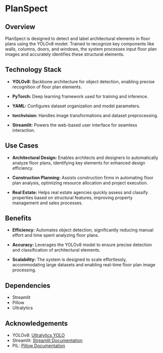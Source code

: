 # PlanSpect

## Overview

PlanSpect is designed to detect and label architectural elements in floor plans using the YOLOv8 model. Trained to recognize key components like walls, columns, doors, and windows, the system processes input floor plan images and accurately identifies these structural elements.

## Technology Stack

* **YOLOv8:** Backbone architecture for object detection, enabling precise recognition of floor plan elements.

* **PyTorch:** Deep learning framework used for training and inference.

* **YAML:** Configures dataset organization and model parameters.

* **torchvision:** Handles image transformations and dataset preprocessing.

* **Streamlit:** Powers the web-based user interface for seamless interaction.

## Use Cases

* **Architectural Design:** Enables architects and designers to automatically analyze floor plans, identifying key elements for enhanced design efficiency.

* **Construction Planning:** Assists construction firms in automating floor plan analysis, optimizing resource allocation and project execution.

* **Real Estate:** Helps real estate agencies quickly assess and classify properties based on structural features, improving property management and sales processes.

## Benefits

* **Efficiency:** Automates object detection, significantly reducing manual effort and time spent analyzing floor plans.

* **Accuracy:** Leverages the YOLOv8 model to ensure precise detection and classification of architectural elements.

* **Scalability:** The system is designed to scale effortlessly, accommodating large datasets and enabling real-time floor plan image processing.

## Dependencies
* Streamlit
* Pillow
* Ultralytics

## Acknowledgements
* YOLOv8: [Ultralytics YOLO](https://github.com/ultralytics/yolov5)
* Streamlit: [Streamlit Documentation](https://docs.streamlit.io/)
* PIL: [Pillow Documentation](https://pillow.readthedocs.io/en/stable/)
